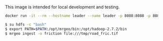 This image is intended for local development and testing.

```bash
docker run -it --rm --hostname leader --name leader -p 8088:8088 -p 8080:8080 --entrypoint /scripts/leader.sh jamesmcclain/mrgeo:0c6ed4a
```

```bash
$ su hdfs -c "bash"
$ export PATH=$PATH:/opt/mrgeo/bin:/opt/hadoop-2.7.2/bin
$ mrgeo ingest -o friction file:///tmp/road_fric.tif
```
